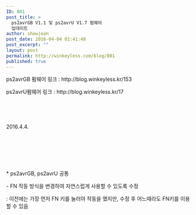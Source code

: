 ```yaml
---
ID: 801
post_title: >
  ps2avrGB V1.1 및 ps2avrU V1.7 펌웨어
  업데이트
author: showjean
post_date: 2016-04-04 02:41:48
post_excerpt: ""
layout: post
permalink: http://winkeyless.com/blog/801
published: true
---
```

<p>ps2avrGB 펌웨어 링크 : http://blog.winkeyless.kr/153</p><p>ps2avrU펌웨어 링크 : http://blog.winkeyless.kr/17</p><p><br /></p><p><br /></p><p>2016.4.4.</p><p><br /></p><p><br /></p><p><br /></p><p>* ps2avrGB, ps2avrU 공통</p><p>- FN 작동 방식을 변경하여 자연스럽게 사용할 수 있도록 수정</p><p>: 이전에는 가장 먼저 FN 키를 눌러야 작동을 했지만, 수정 후 어느때라도&nbsp;FN키를 이용할 수 있음</p><p><br /></p><p><br /></p><p><br /></p><p><br /></p>